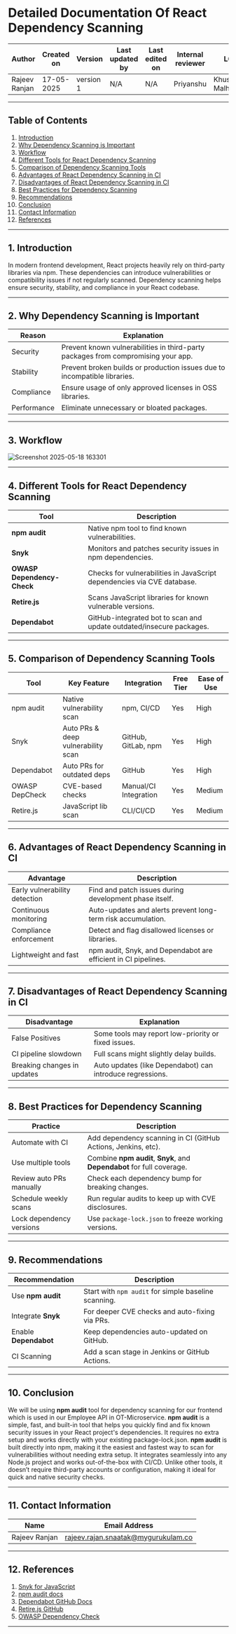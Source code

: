 # Detailed Documentation Of React Dependency Scanning

| Author        | Created on | Version   | Last updated by | Last edited on | Internal reviewer | L0              | L1          | L2              |
| ------------- | ---------- | --------- | --------------- | -------------- | ----------------- | --------------- | ----------- | --------------- |
| Rajeev Ranjan | 17-05-2025 | version 1 | N/A             | N/A            | Priyanshu         | Khushi Malhotra | Mukul Joshi | Piyush Upadhyay |

---

##  Table of Contents

1. [Introduction](#1-introduction)
2. [Why Dependency Scanning is Important](#2-why-dependency-scanning-is-important)
3. [Workflow](#3-workflow)
4. [Different Tools for React Dependency Scanning](#4-different-tools-for-react-dependency-scanning)
5. [Comparison of Dependency Scanning Tools](#5-comparison-of-dependency-scanning-tools)
6. [Advantages of React Dependency Scanning in CI](6-#advantages-of-react-dependency-scanning-in-ci)
7. [Disadvantages of React Dependency Scanning in CI](#7-disadvantages-of-react-dependency-scanning-in-ci)
8. [Best Practices for Dependency Scanning](#8-best-practices-for-dependency-scanning)
9. [Recommendations](#9-recommendations)
10. [Conclusion](#10-conclusion)
11. [Contact Information](#11-contact-information)
12. [References](#12-references)

---

## 1. Introduction

In modern frontend development, React projects heavily rely on third-party libraries via npm. These dependencies can introduce vulnerabilities or compatibility issues if not regularly scanned. Dependency scanning helps ensure security, stability, and compliance in your React codebase.

---

## 2. Why Dependency Scanning is Important

| Reason      | Explanation                                                                       |
| ----------- | --------------------------------------------------------------------------------- |
| Security    | Prevent known vulnerabilities in third-party packages from compromising your app. |
| Stability   | Prevent broken builds or production issues due to incompatible libraries.         |
| Compliance  | Ensure usage of only approved licenses in OSS libraries.                          |
| Performance | Eliminate unnecessary or bloated packages.                                        |

---

## 3. Workflow

![Screenshot 2025-05-18 163301](https://github.com/user-attachments/assets/7a0f61c9-5b87-43da-8757-aea725888ca7)


---


## 4. Different Tools for React Dependency Scanning

| Tool                       | Description                                                             |
| -------------------------- | ----------------------------------------------------------------------- |
| **npm audit**              | Native npm tool to find known vulnerabilities.                          |
| **Snyk**                   | Monitors and patches security issues in npm dependencies.               |
| **OWASP Dependency-Check** | Checks for vulnerabilities in JavaScript dependencies via CVE database. |
| **Retire.js**              | Scans JavaScript libraries for known vulnerable versions.               |
| **Dependabot**             | GitHub-integrated bot to scan and update outdated/insecure packages.    |

---

## 5. Comparison of Dependency Scanning Tools

| Tool           | Key Feature                        | Integration           | Free Tier | Ease of Use |
| -------------- | ---------------------------------- | --------------------- | --------- | ----------- |
| npm audit      | Native vulnerability scan          | npm, CI/CD            | Yes       | High        |
| Snyk           | Auto PRs & deep vulnerability scan | GitHub, GitLab, npm   | Yes       | High        |
| Dependabot     | Auto PRs for outdated deps         | GitHub                | Yes       | High        |
| OWASP DepCheck | CVE-based checks                   | Manual/CI Integration | Yes       | Medium      |
| Retire.js      | JavaScript lib scan                | CLI/CI/CD             | Yes       | Medium      |

---

## 6. Advantages of React Dependency Scanning in CI

| Advantage                     | Description                                                    |
| ----------------------------- | -------------------------------------------------------------- |
| Early vulnerability detection | Find and patch issues during development phase itself.         |
| Continuous monitoring         | Auto-updates and alerts prevent long-term risk accumulation.   |
| Compliance enforcement        | Detect and flag disallowed licenses or libraries.              |
| Lightweight and fast          | npm audit, Snyk, and Dependabot are efficient in CI pipelines. |

---

## 7. Disadvantages of React Dependency Scanning in CI

| Disadvantage                | Explanation                                               |
| --------------------------- | --------------------------------------------------------- |
| False Positives             | Some tools may report low-priority or fixed issues.       |
| CI pipeline slowdown        | Full scans might slightly delay builds.                   |
| Breaking changes in updates | Auto updates (like Dependabot) can introduce regressions. |

---

## 8. Best Practices for Dependency Scanning

| Practice                 | Description                                                            |
| ------------------------ | ---------------------------------------------------------------------- |
| Automate with CI         | Add dependency scanning in CI (GitHub Actions, Jenkins, etc).          |
| Use multiple tools       | Combine **npm audit**, **Snyk**, and **Dependabot** for full coverage. |
| Review auto PRs manually | Check each dependency bump for breaking changes.                       |
| Schedule weekly scans    | Run regular audits to keep up with CVE disclosures.                    |
| Lock dependency versions | Use `package-lock.json` to freeze working versions.                    |

---

## 9. Recommendations

| Recommendation        | Description                                          |
| --------------------- | ---------------------------------------------------- |
| Use **npm audit**     | Start with `npm audit` for simple baseline scanning. |
| Integrate **Snyk**    | For deeper CVE checks and auto-fixing via PRs.       |
| Enable **Dependabot** | Keep dependencies auto-updated on GitHub.            |
| CI Scanning           | Add a scan stage in Jenkins or GitHub Actions.       |

---

## 10. Conclusion

We will be using **npm audit** tool for dependency scanning for our frontend which is used in our Employee API in OT-Microservice. **npm audit** is a simple, fast, and built-in tool that helps you quickly find and fix known security issues in your React project's dependencies. It requires no extra setup and works directly with your existing package-lock.json. **npm audit** is built directly into npm, making it the easiest and fastest way to scan for vulnerabilities without needing extra setup. It integrates seamlessly into any Node.js project and works out-of-the-box with CI/CD. Unlike other tools, it doesn’t require third-party accounts or configuration, making it ideal for quick and native security checks.

---

## 11. Contact Information

| Name          | Email Address                                                                     |
| ------------- | --------------------------------------------------------------------------------- |
| Rajeev Ranjan | [rajeev.rajan.snaatak@mygurukulam.co](mailto:rajeev.rajan.snaatak@mygurukulam.co) |

---

## 12. References

1. [Snyk for JavaScript](https://snyk.io/languages/javascript/)
2. [npm audit docs](https://docs.npmjs.com/cli/v9/commands/npm-audit)
3. [Dependabot GitHub Docs](https://docs.github.com/en/code-security/supply-chain-security/keeping-your-dependencies-updated-automatically)
4. [Retire.js GitHub](https://github.com/RetireJS/retire.js)
5. [OWASP Dependency Check](https://owasp.org/www-project-dependency-check/)

---

